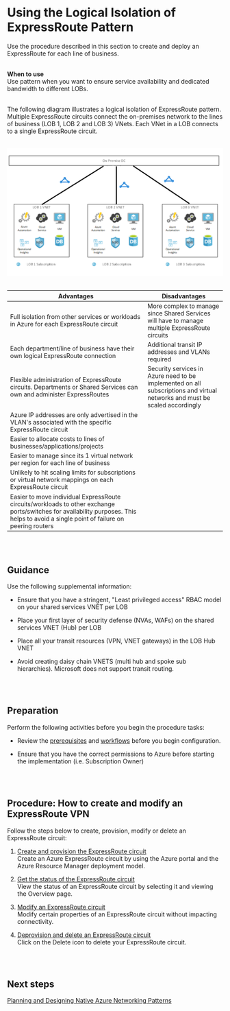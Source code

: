 # Using the Logical Isolation of ExpressRoute Pattern
Use the procedure described in this section to create and deploy an ExpressRoute for each line of business. 
<br />
<br />

**When to use**  
Use pattern when you want to ensure service availability and dedicated bandwidth to different LOBs. 
<br />
<br />

The following diagram illustrates a logical isolation of ExpressRoute pattern. Multiple ExpressRoute circuits connect the on-premises network to the lines of business (LOB 1, LOB 2 and LOB 3) VNets. Each VNet in a LOB connects to a single ExpressRoute circuit.
<br />
<br />

![Logical Isolation of ExpressRoute Pattern](https://github.com/alvarovitta/Azure-Networking/blob/master/images/LogicalIsolationExpressRoutePattern.png)
<br />
<br />

|Advantages	| Disadvantages |
| -------------- | ------------- |
|Full isolation from other services or workloads in Azure for each ExpressRoute circuit	| More complex to manage since Shared Services will have to manage multiple ExpressRoute circuits |
|Each department/line of business have their own logical ExpressRoute connection | Additional transit IP addresses and VLANs required|
|Flexible administration of ExpressRoute circuits. Departments or Shared Services can own and administer ExpressRoutes | Security services in Azure need to be implemented on all subscriptions and virtual networks and must be scaled accordingly|
|Azure IP addresses are only advertised in the VLAN's associated with the specific ExpressRoute circuit	||
|Easier to allocate costs to lines of businesses/applications/projects ||
|Easier to manage since its 1 virtual network per region for each line of business ||
|Unlikely to hit scaling limits for subscriptions or virtual network  mappings on each ExpressRoute circuit ||
|Easier to move individual ExpressRoute circuits/workloads to other exchange ports/switches for availability purposes. This helps to avoid a single point of failure on peering routers	|
<br />
<br />

## Guidance
Use the following supplemental information:
- Ensure that you have a stringent, "Least privileged access" RBAC model on your shared services VNET per LOB
	
- Place your first layer of security defense (NVAs, WAFs)  on the shared services VNET (Hub)  per LOB	
- Place all your transit resources (VPN, VNET gateways) in the LOB Hub VNET	
- Avoid creating daisy chain VNETS (multi hub and spoke sub hierarchies). Microsoft does not support transit routing.
<br />
<br />	

## Preparation
Perform the following activities before you begin the procedure tasks: 
- Review the [prerequisites](https://docs.microsoft.com/en-us/azure/expressroute/expressroute-prerequisites) and [workflows](https://docs.microsoft.com/en-us/azure/expressroute/expressroute-workflows) before you begin configuration.
	
- Ensure that you have the correct permissions to Azure before starting the implementation (i.e. Subscription Owner)
<br />
<br />

## Procedure:  How to create and modify an ExpressRoute VPN
Follow the steps below to create, provision, modify or delete an ExpressRoute circuit:
	
1. [Create and provision the ExpressRoute circuit](https://docs.microsoft.com/en-us/azure/expressroute/expressroute-howto-circuit-portal-resource-manager#create)  
  Create an Azure ExpressRoute circuit by using the Azure portal and the Azure Resource Manager deployment model. 
	
2. [Get the status of the ExpressRoute circuit](https://docs.microsoft.com/en-us/azure/expressroute/expressroute-howto-circuit-portal-resource-manager#status)  
  View the status of an ExpressRoute circuit by selecting it and viewing the Overview page. 
	
3. [Modify an ExpressRoute circuit](https://docs.microsoft.com/en-us/azure/expressroute/expressroute-howto-circuit-portal-resource-manager#modify)  
  Modify certain properties of an ExpressRoute circuit without impacting connectivity.
	
4. [Deprovision and delete an ExpressRoute circuit](https://docs.microsoft.com/en-us/azure/expressroute/expressroute-howto-circuit-portal-resource-manager#delete)  
  Click on the Delete icon to delete your ExpressRoute circuit.
<br />
<br />

## Next steps
[Planning and Designing Native Azure Networking Patterns](https://github.com/alvarovitta/Azure-Networking/blob/master/3.0-Planning-and-Designing-Native-Azure-Networking-Patterns.md)

